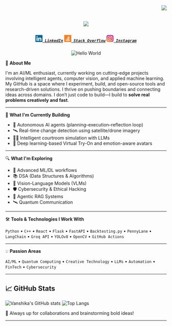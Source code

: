 <img align="right" src="https://visitor-badge.laobi.icu/badge?page_id=VanshikaGupta001.VanshikaGupta001">

<h1 align="center">
  <a href="https://git.io/typing-svg">
    <img src="https://readme-typing-svg.herokuapp.com/?lines=Hello,+There!+👋;+This+is+VANSHIKA+GUPTA....;Nice+to+meet+you!&center=true&size=25">
  </a>
</h1>

<h5 align="center">
  <code><a href="https://www.linkedin.com/in/vanshika-gupta-836006321/" title="LinkedIn Profile"><img width="22" src="images/linkedin.svg"> LinkedIn</a></code>
  <code><a href="/README.md" title="CodeForces Profile"><img width="22" src="images/stackoverflow.svg"> Stack Overflow</a></code>
  <code><a href="https://www.instagram.com/iitz_vanshika/" title="Instagram Profile"><img width="22" src="images/instagram.svg"> Instagram</a></code>
</h5>


<p align="center">
  <img src="https://media1.tenor.com/m/kjXMU4dl8lAAAAAd/hello-world.gif" alt="Hello World" width="300"/>
</p>

🚀 **About Me**

I'm an AI/ML enthusiast, currently working on cutting-edge projects involving intelligent agents, computer vision, and applied machine learning. My GitHub is a space where I experiment, build, and open-source tools and research-driven solutions. I thrive on pushing boundaries and connecting ideas across domains. I don’t just code to build—I build to **solve real problems creatively and fast**.

---

🧠 **What I'm Currently Building**

- 🧠 Autonomous AI agents (planning–execution–reflection loop)
- 🛰️ Real-time change detection using satellite/drone imagery
- 🧑‍⚖️ Intelligent courtroom simulation with LLMs
- 🤖 Deep learning-based Virtual Try-On and emotion-aware avatars

---

🔍 **What I'm Exploring**

- 🧠 Advanced ML/DL workflows  
- 📚 DSA (Data Structures & Algorithms)  
- 🧠 Vision-Language Models (VLMs)  
- 🛡️ Cybersecurity & Ethical Hacking  
- 🤖 Agentic RAG Systems  
- 🛰️ Quantum Communication  

---

🛠️ **Tools & Technologies I Work With**

`Python` • `C++` • `React` • `Flask` • `FastAPI` • `Backtesting.py` • `PennyLane` • `LangChain` • `Groq API` • `YOLOv8` • `OpenCV` • `GitHub Actions`

---

💡 **Passion Areas**

`AI/ML` • `Quantum Computing` • `Creative Technology` • `LLMs` • `Automation` • `FinTech` • `Cybersecurity`

---


## 📈 GitHub Stats

![Vanshika's GitHub stats](https://github-readme-stats.vercel.app/api?username=VanshikaGupta001&show_icons=true&theme=radical)
![Top Langs](https://github-readme-stats.vercel.app/api/top-langs/?username=VanshikaGupta001&layout=compact&theme=radical)
 

🤝 Always up for collaborations and brainstorming bold ideas!

---
